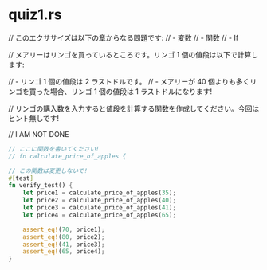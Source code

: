 # quiz1.rs

// このエクササイズは以下の章からなる問題です:
// - 変数
// - 関数
// - If

// メアリーはリンゴを買っているところです。リンゴ 1 個の値段は以下で計算します:

// - リンゴ 1 個の値段は 2 ラストドルです。
// - メアリーが 40 個よりも多くリンゴを買った場合、リンゴ 1 個の値段は 1 ラストドルになります!

// リンゴの購入数を入力すると値段を計算する関数を作成してください。今回はヒント無しです!

// I AM NOT DONE

```rust
// ここに関数を書いてください!
// fn calculate_price_of_apples {

// この関数は変更しないで!
#[test]
fn verify_test() {
    let price1 = calculate_price_of_apples(35);
    let price2 = calculate_price_of_apples(40);
    let price3 = calculate_price_of_apples(41);
    let price4 = calculate_price_of_apples(65);

    assert_eq!(70, price1);
    assert_eq!(80, price2);
    assert_eq!(41, price3);
    assert_eq!(65, price4);
}
```

<!---
// quiz1.rs
// This is a quiz for the following sections:
// - Variables
// - Functions
// - If

// Mary is buying apples. The price of an apple is calculated as follows:
// - An apple costs 2 rustbucks.
// - If Mary buys more than 40 apples, each apple only costs 1 rustbuck!
// Write a function that calculates the price of an order of apples given
// the quantity bought. No hints this time!

// I AM NOT DONE

// Put your function here!
// fn calculate_price_of_apples {

// Don't modify this function!
#[test]
fn verify_test() {
    let price1 = calculate_price_of_apples(35);
    let price2 = calculate_price_of_apples(40);
    let price3 = calculate_price_of_apples(41);
    let price4 = calculate_price_of_apples(65);

    assert_eq!(70, price1);
    assert_eq!(80, price2);
    assert_eq!(41, price3);
    assert_eq!(65, price4);
}
--->
